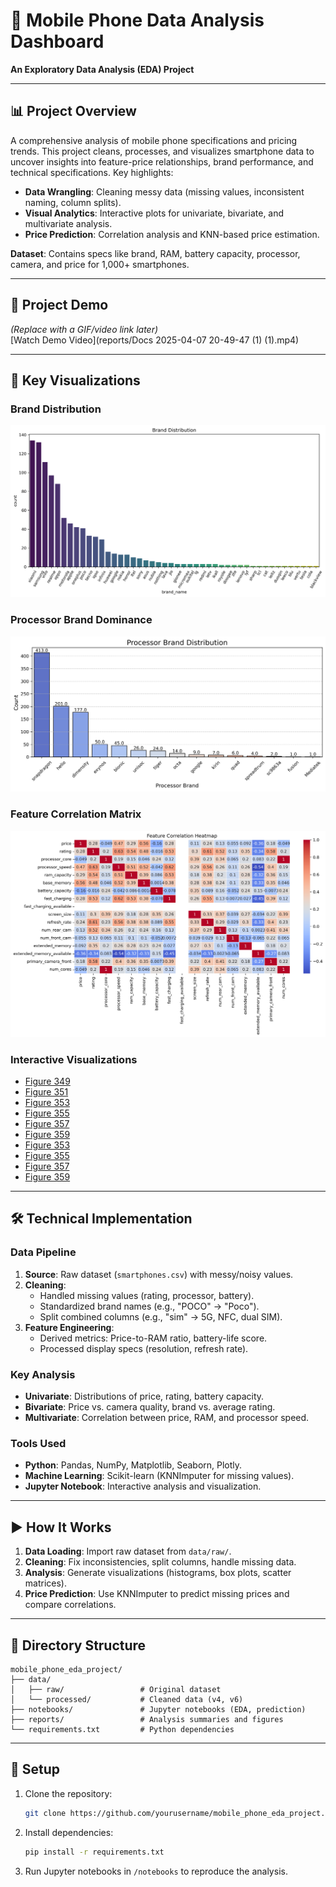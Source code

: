 # 📱 Mobile Phone Data Analysis Dashboard  
**An Exploratory Data Analysis (EDA) Project**  

---

## 📊 Project Overview  
A comprehensive analysis of mobile phone specifications and pricing trends. This project cleans, processes, and visualizes smartphone data to uncover insights into feature-price relationships, brand performance, and technical specifications. Key highlights:  
- **Data Wrangling**: Cleaning messy data (missing values, inconsistent naming, column splits).  
- **Visual Analytics**: Interactive plots for univariate, bivariate, and multivariate analysis.  
- **Price Prediction**: Correlation analysis and KNN-based price estimation.  

**Dataset**: Contains specs like brand, RAM, battery capacity, processor, camera, and price for 1,000+ smartphones.  

---

## 🎥 Project Demo  
*(Replace with a GIF/video link later)*  
[Watch Demo Video](reports/Docs 2025-04-07 20-49-47 (1) (1).mp4)


---

## 📸 Key Visualizations  

### **Brand Distribution**  
![Brand Distribution](reports/brand_distribution.png) 

### **Processor Brand Dominance**  
![Price vs RAM](reports/processor_brand_distribution.png)  

### **Feature Correlation Matrix**  
![Correlation](reports/feature_correlation_heatmap.png)  

### Interactive Visualizations

- [Figure 349](https://Niair.github.io/Mobile-Device-Data-Insights-Using-EDA/figure_349.html)
- [Figure 351](https://Niair.github.io/Mobile-Device-Data-Insights-Using-EDA/figure_351.html)
- [Figure 353](https://Niair.github.io/Mobile-Device-Data-Insights-Using-EDA/figure_353.html)
- [Figure 355](https://Niair.github.io/Mobile-Device-Data-Insights-Using-EDA/figure_355.html)
- [Figure 357](https://Niair.github.io/Mobile-Device-Data-Insights-Using-EDA/figure_357.html)
- [Figure 359](https://Niair.github.io/Mobile-Device-Data-Insights-Using-EDA/figure_359.html)
- [Figure 353](https://Niair.github.io/Mobile-Device-Data-Insights-Using-EDA/figure_361.html)
- [Figure 355](https://Niair.github.io/Mobile-Device-Data-Insights-Using-EDA/figure_363.html)
- [Figure 357](https://Niair.github.io/Mobile-Device-Data-Insights-Using-EDA/figure_365.html)
- [Figure 359](https://Niair.github.io/Mobile-Device-Data-Insights-Using-EDA/figure_367.html)

---

## 🛠️ Technical Implementation  

### **Data Pipeline**  
1. **Source**: Raw dataset (`smartphones.csv`) with messy/noisy values.  
2. **Cleaning**:  
   - Handled missing values (rating, processor, battery).  
   - Standardized brand names (e.g., "POCO" → "Poco").  
   - Split combined columns (e.g., "sim" → 5G, NFC, dual SIM).  
3. **Feature Engineering**:  
   - Derived metrics: Price-to-RAM ratio, battery-life score.  
   - Processed display specs (resolution, refresh rate).  

### **Key Analysis**  
- **Univariate**: Distributions of price, rating, battery capacity.  
- **Bivariate**: Price vs. camera quality, brand vs. average rating.  
- **Multivariate**: Correlation between price, RAM, and processor speed.  

### **Tools Used**  
- **Python**: Pandas, NumPy, Matplotlib, Seaborn, Plotly.  
- **Machine Learning**: Scikit-learn (KNNImputer for missing values).  
- **Jupyter Notebook**: Interactive analysis and visualization.  

---

## ▶️ How It Works  
1. **Data Loading**: Import raw dataset from `data/raw/`.  
2. **Cleaning**: Fix inconsistencies, split columns, handle missing data.  
3. **Analysis**: Generate visualizations (histograms, box plots, scatter matrices).  
4. **Price Prediction**: Use KNNImputer to predict missing prices and compare correlations.  

---

## 📂 Directory Structure  
```  
mobile_phone_eda_project/  
├── data/  
│   ├── raw/                 # Original dataset  
│   └── processed/           # Cleaned data (v4, v6)  
├── notebooks/               # Jupyter notebooks (EDA, prediction)  
├── reports/                 # Analysis summaries and figures  
└── requirements.txt         # Python dependencies  
```  

---

## 🔧 Setup  
1. Clone the repository:  
   ```bash  
   git clone https://github.com/yourusername/mobile_phone_eda_project.git  
   ```  
2. Install dependencies:  
   ```bash  
   pip install -r requirements.txt  
   ```  
3. Run Jupyter notebooks in `/notebooks` to reproduce the analysis.  
